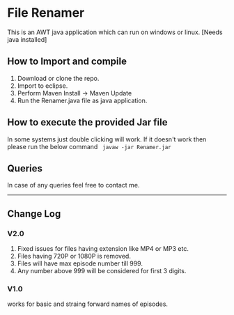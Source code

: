 # File Renamer

This is an AWT java application which can run on windows or  linux. [Needs java installed]

## How to Import and compile

1) Download or clone the repo.
2) Import to eclipse.
3) Perform Maven Install -> Maven Update
4) Run the Renamer.java file as java application.

## How to execute the provided Jar file

In some systems just double clicking will work. If it doesn't work then please run the below command
<code> javaw -jar Renamer.jar </code>

## Queries
In case of any queries feel free to contact me.

---

## Change Log

### V2.0
1) Fixed issues for files having extension like MP4 or MP3 etc.
2) Files having 720P or 1080P is removed.
3) Files will have max episode number till 999.
4) Any number above 999 will be considered for first 3 digits.

### V1.0
works for basic and straing forward names of episodes.
